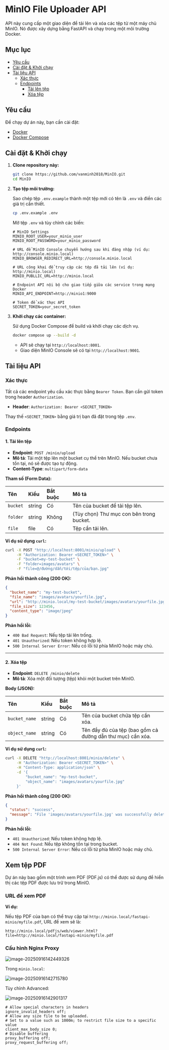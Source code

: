 # MinIO File Uploader API

API này cung cấp một giao diện để tải lên và xóa các tệp từ một máy chủ MinIO. Nó được xây dựng bằng FastAPI và chạy trong một môi trường Docker.

## Mục lục

- [Yêu cầu](#yêu-cầu)
- [Cài đặt & Khởi chạy](#cài-đặt--khởi-chạy)
- [Tài liệu API](#tài-liệu-api)
  - [Xác thực](#xác-thực)
  - [Endpoints](#endpoints)
    - [Tải lên tệp](#1-tải-lên-tệp)
    - [Xóa tệp](#2-xóa-tệp)

## Yêu cầu

Để chạy dự án này, bạn cần cài đặt:

- [Docker](https://docs.docker.com/get-docker/)
- [Docker Compose](https://docs.docker.com/compose/install/)

## Cài đặt & Khởi chạy

1.  **Clone repository này:**

    ```bash
    git clone https://github.com/vanminh2018/MinIO.git
    cd MinIO
    ```

2.  **Tạo tệp môi trường:**

    Sao chép tệp `.env.example` thành một tệp mới có tên là `.env` và điền các giá trị cần thiết.

    ```bash
    cp .env.example .env
    ```

    Mở tệp `.env` và tùy chỉnh các biến:

    ```shell
    # MinIO Settings
    MINIO_ROOT_USER=your_minio_user
    MINIO_ROOT_PASSWORD=your_minio_password

    # URL để MinIO Console chuyển hướng sau khi đăng nhập (ví dụ: http://console.minio.local)
    MINIO_BROWSER_REDIRECT_URL=http://console.minio.local

    # URL công khai để truy cập các tệp đã tải lên (ví dụ: http://minio.local)
    MINIO_PUBLLIC_URL=http://minio.local

    # Endpoint API nội bộ cho giao tiếp giữa các service trong mạng Docker
    MINIO_API_ENDPOINT=http://minio1:9000

    # Token để xác thực API
    SECRET_TOKEN=your_secret_token
    ```

3.  **Khởi chạy các container:**

    Sử dụng Docker Compose để build và khởi chạy các dịch vụ.

    ```bash
    docker compose up --build -d
    ```

    - API sẽ chạy tại `http://localhost:8001`.
    - Giao diện MinIO Console sẽ có tại `http://localhost:9001`.

## Tài liệu API

### Xác thực

Tất cả các endpoint yêu cầu xác thực bằng `Bearer Token`. Bạn cần gửi token trong header `Authorization`.

- **Header**: `Authorization: Bearer <SECRET_TOKEN>`

Thay thế `<SECRET_TOKEN>` bằng giá trị bạn đã đặt trong tệp `.env`.

### Endpoints

#### 1. Tải lên tệp

- **Endpoint**: `POST /minio/upload`
- **Mô tả**: Tải một tệp lên một bucket cụ thể trên MinIO. Nếu bucket chưa tồn tại, nó sẽ được tạo tự động.
- **Content-Type**: `multipart/form-data`

**Tham số (Form Data):**

| Tên      | Kiểu   | Bắt buộc | Mô tả                                    |
| :------- | :----- | :------- | :--------------------------------------- |
| `bucket` | string | Có       | Tên của bucket để tải tệp lên.           |
| `folder` | string | Không    | (Tùy chọn) Thư mục con bên trong bucket. |
| `file`   | file   | Có       | Tệp cần tải lên.                         |

**Ví dụ sử dụng `curl`:**

```bash
curl -X POST "http://localhost:8001/minio/upload" \
     -H "Authorization: Bearer <SECRET_TOKEN>" \
     -F "bucket=my-test-bucket" \
     -F "folder=images/avatars" \
     -F "file=@/đường/dẫn/tới/tệp/của/bạn.jpg"
```

**Phản hồi thành công (200 OK):**

```json
{
  "bucket_name": "my-test-bucket",
  "file_name": "images/avatars/yourfile.jpg",
  "url": "http://minio.local/my-test-bucket/images/avatars/yourfile.jpg",
  "file_size": 123456,
  "content_type": "image/jpeg"
}
```

**Phản hồi lỗi:**

- `400 Bad Request`: Nếu tệp tải lên trống.
- `401 Unauthorized`: Nếu token không hợp lệ.
- `500 Internal Server Error`: Nếu có lỗi từ phía MinIO hoặc máy chủ.

---

#### 2. Xóa tệp

- **Endpoint**: `DELETE /minio/delete`
- **Mô tả**: Xóa một đối tượng (tệp) khỏi một bucket trên MinIO.

**Body (JSON):**

| Tên           | Kiểu   | Bắt buộc | Mô tả                                                      |
| :------------ | :----- | :------- | :--------------------------------------------------------- |
| `bucket_name` | string | Có       | Tên của bucket chứa tệp cần xóa.                           |
| `object_name` | string | Có       | Tên đầy đủ của tệp (bao gồm cả đường dẫn thư mục) cần xóa. |

**Ví dụ sử dụng `curl`:**

```bash
curl -X DELETE "http://localhost:8001/minio/delete" \
     -H "Authorization: Bearer <SECRET_TOKEN>" \
     -H "Content-Type: application/json" \
     -d '{
         "bucket_name": "my-test-bucket",
         "object_name": "images/avatars/yourfile.jpg"
     }'
```

**Phản hồi thành công (200 OK):**

```json
{
  "status": "success",
  "message": "File 'images/avatars/yourfile.jpg' was successfully deleted from bucket 'my-test-bucket'."
}
```

**Phản hồi lỗi:**

- `401 Unauthorized`: Nếu token không hợp lệ.
- `404 Not Found`: Nếu tệp không tồn tại trong bucket.
- `500 Internal Server Error`: Nếu có lỗi từ phía MinIO hoặc máy chủ.

## Xem tệp PDF

Dự án này bao gồm một trình xem PDF (PDF.js) có thể được sử dụng để hiển thị các tệp PDF được lưu trữ trong MinIO.

### URL để xem PDF

**Ví dụ:**

Nếu tệp PDF của bạn có thể truy cập tại `http://minio.local/fastapi-minio/myfile.pdf`, URL để xem sẽ là:

```
http://minio.local/pdfjs/web/viewer.html?file=http://minio.local/fastapi-minio/myfile.pdf
```

### Cấu hình Nginx Proxy

![image-20250916142449326](/home/minhbv/docker/minio/assets/image-20250916142449326.png)

Trong `minio.local`:

![image-20250916142715780](/home/minhbv/docker/minio/assets/image-20250916142715780.png)

Tùy chỉnh Advanced:

![image-20250916142901317](/home/minhbv/docker/minio/assets/image-20250916142901317.png)

```nginx
# Allow special characters in headers
ignore_invalid_headers off;
# Allow any size file to be uploaded.
# Set to a value such as 1000m; to restrict file size to a specific value
client_max_body_size 0;
# Disable buffering
proxy_buffering off;
proxy_request_buffering off;
```
